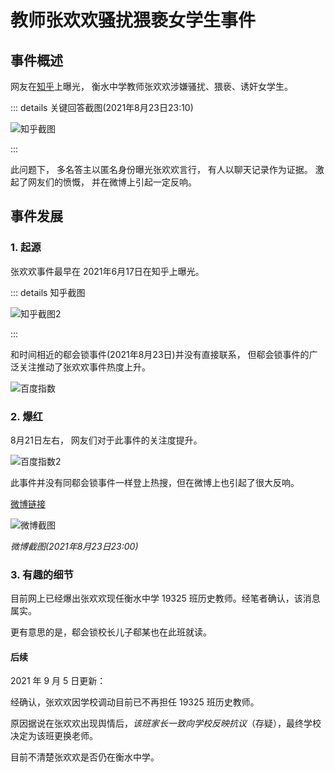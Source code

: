 # 教师张欢欢骚扰猥亵女学生事件

## 事件概述

网友在[知乎](https://www.zhihu.com/question/465486182)上曝光， 衡水中学教师张欢欢涉嫌骚扰、猥亵、诱奸女学生。 

::: details 关键回答截图(2021年8月23日23:10)

![知乎截图](/img/docs/event/zhanghuanhuan/121c4b7e5b99cce32df027d3e68b3906.png)

:::

此问题下， 多名答主以匿名身份曝光张欢欢言行， 有人以聊天记录作为证据。 激起了网友们的愤慨， 并在微博上引起一定反响。

## 事件发展

### 1. 起源

张欢欢事件最早在 2021年6月17日在知乎上曝光。 

::: details 知乎截图

![知乎截图2](/img/docs/event/zhanghuanhuan/14e69a9bc069573fe8b88949cc431f02.png)

:::

和时间相近的郗会锁事件(2021年8月23日)并没有直接联系， 但郗会锁事件的广泛关注推动了张欢欢事件热度上升。


![百度指数](/img/docs/event/zhanghuanhuan/d267c84822030af5c6cf68d3f54b08e6.png)

### 2. 爆红

8月21日左右， 网友们对于此事件的关注度提升。

![百度指数2](/img/docs/event/zhanghuanhuan/902d855b0186994504a3b0cd690bc0f2.png)

此事件并没有同郗会锁事件一样登上热搜，但在微博上也引起了很大反响。

[微博链接](https://weibo.com/7584844316/KuBkkqMIn?refer_flag=1001030103_&type=comment#_rnd1629727883419)




![微博截图](/img/docs/event/zhanghuanhuan/95a945c3e051e3002dbecd3155e5e2d5.png)

*微博截图(2021年8月23日23:00)*


### 3. 有趣的细节

目前网上已经爆出张欢欢现任衡水中学 19325 班历史教师。经笔者确认，该消息属实。

更有意思的是，郗会锁校长儿子郗某也在此班就读。


#### 后续

2021 年 9 月 5 日更新：

经确认，张欢欢因学校调动目前已不再担任 19325 班历史教师。

原因据说在张欢欢出现舆情后，*该班家长一致向学校反映抗议*（存疑），最终学校决定为该班更换老师。

目前不清楚张欢欢是否仍在衡水中学。
